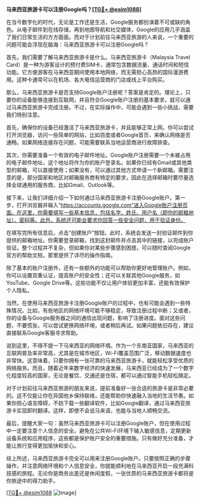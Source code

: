 **马来西亚旅游卡可以注册Google吗？[[TG💪+ @esim1088](https://t.me/s/esim1088)]**

在当今数字化的时代，无论是工作还是生活，Google服务都扮演着不可或缺的角色。从电子邮件到在线存储，再到地图导航和社交媒体，Google的应用几乎涵盖了我们日常生活的方方面面。而对于计划前往马来西亚旅游的人来说，一个重要的问题可能会浮现在脑海：马来西亚旅游卡可以注册Google吗？

首先，我们需要了解马来西亚旅游卡是什么。马来西亚旅游卡（Malaysia Travel Card）是一种为游客设计的预付费SIM卡，通常包含数据流量、通话时间和短信功能。它方便游客在马来西亚期间使用本地网络，而无需担心高昂的国际漫游费用。这种卡通常可以在机场、各大电信运营商的门店或线上平台购买。

那么，马来西亚旅游卡是否支持Google账户注册呢？答案是肯定的。理论上，只要你的设备能够连接到互联网，并且符合Google账户注册的基本要求，就可以通过马来西亚旅游卡完成注册。不过，在实际操作中，可能会遇到一些小挑战，需要我们特别注意。

首先，确保你的设备已经激活了马来西亚旅游卡，并且能够正常上网。你可以尝试打开浏览器，访问一些简单的网站，比如百度或者Google首页，来确认网络是否通畅。如果网络连接存在问题，可能需要联系当地运营商进行故障排查。

其次，你需要准备一个有效的电子邮件地址。Google账户注册需要一个未被占用的电子邮件地址，这个地址将作为你的账户登录名。如果你已经有Gmail或其他类型的邮箱，可以直接使用；如果没有，可以通过其他方式申请一个新邮箱。需要注意的是，部分国家和地区对邮箱服务商有特定的要求，因此在选择邮箱时要尽量选择全球通用的服务商，比如Gmail、Outlook等。

接下来，让我们详细介绍一下如何通过马来西亚旅游卡注册Google账户。第一步，打开浏览器并输入“https://accounts.google.com”进入Google账户注册页面。在这里，你需要填写一些基本信息，包括名字、姓氏、用户名（即你的邮箱地址）、密码等。此外，系统还可能会要求你回答一些安全问题，用于验证身份。

在填写完所有信息后，点击“创建账户”按钮。此时，系统会发送一封验证邮件到你提供的邮箱地址。你需要登录邮箱，找到这封邮件并点击其中的链接，以完成账户验证。整个过程并不复杂，但如果你对某些步骤感到困惑，可以随时查阅Google官方的帮助文档，那里提供了详尽的操作指南。

除了基本的账户注册外，还有一些额外的功能可以帮助你更好地管理账户。例如，你可以设置双重认证，提高账户的安全性；还可以关联其他Google服务，如YouTube、Google Drive等。这些功能不仅让用户体验更加丰富，还能有效保护个人隐私。

当然，在使用马来西亚旅游卡注册Google账户的过程中，也有可能会遇到一些特殊情况。比如，有些地区的网络环境可能不够稳定，导致注册过程中断；又或者，你的设备与Google服务器之间的通信出现问题，影响了注册进度。面对这些问题，不要慌张，可以尝试更换网络环境，或者稍后再试。如果问题依旧存在，建议直接联系Google客服寻求帮助。

说到这里，不得不提一下马来西亚的网络环境。作为一个东南亚国家，马来西亚的互联网普及率非常高，尤其是在城市地区，Wi-Fi覆盖范围广泛，移动数据速度也非常快。这意味着，只要你拥有一张可靠的马来西亚旅游卡，就能轻松享受优质的网络服务。而且，随着近年来数字经济的快速发展，马来西亚已经成为了一个数字化程度较高的国家，无论是餐饮、交通还是住宿，都可以通过智能手机轻松搞定。

对于计划前往马来西亚旅游的朋友来说，提前准备好一张合适的旅游卡是非常必要的。这不仅能让你在异国他乡保持联络，还能帮助你快速融入当地的生活节奏。如果你担心语言障碍，不妨下载一些翻译软件，比如Google翻译，通过马来西亚旅游卡实现即时翻译。这样，即使不会说马来语，也能与当地人顺畅交流。

最后，提醒大家一句：虽然马来西亚旅游卡可以注册Google账户，但在使用过程中一定要注意个人信息的安全。避免在公共Wi-Fi环境下输入敏感信息，定期更新设备系统和应用程序，这些都是保护账户安全的重要措施。只有做好充分准备，才能让旅行变得更加愉快和安心。

综上所述，马来西亚旅游卡完全可以用来注册Google账户。只要按照正确的步骤操作，并注意网络环境和个人信息安全，你就能顺利地在马来西亚开启一段充满科技感的旅程。无论你是商务出差还是休闲度假，一张优质的马来西亚旅游卡都将是你旅途中的得力助手。

[[TG💪+ @esim1088](https://t.me/s/esim1088) ![Image](https://i.postimg.cc/4NQfJmqS/Snipaste-2025-05-13-00-14-12.png)]